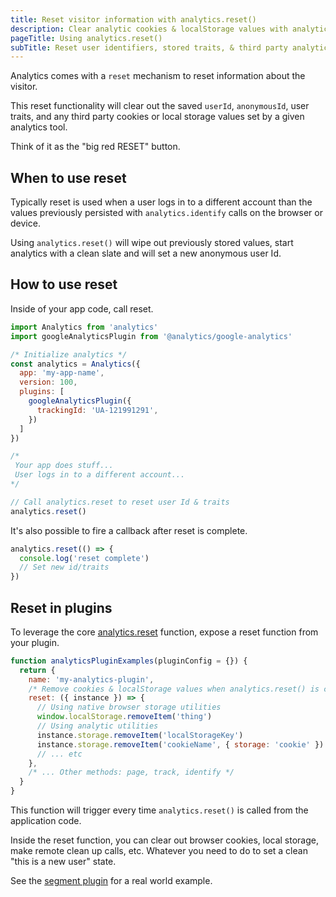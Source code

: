 ```yaml
---
title: Reset visitor information with analytics.reset()
description: Clear analytic cookies & localStorage values with analytics.reset()
pageTitle: Using analytics.reset()
subTitle: Reset user identifiers, stored traits, & third party analytic cookies
---
```


Analytics comes with a `reset` mechanism to reset information about the visitor.

This reset functionality will clear out the saved `userId`, `anonymousId`, user traits, and any third party cookies or local storage values set by a given analytics tool.

Think of it as the "big red RESET" button.

## When to use reset

Typically reset is used when a user logs in to a different account than the values previously persisted with `analytics.identify` calls on the browser or device.

Using `analytics.reset()` will wipe out previously stored values, start analytics with a clean slate and will set a new anonymous user Id.

## How to use reset

Inside of your app code, call reset.

```js
import Analytics from 'analytics'
import googleAnalyticsPlugin from '@analytics/google-analytics'

/* Initialize analytics */
const analytics = Analytics({
  app: 'my-app-name',
  version: 100,
  plugins: [
    googleAnalyticsPlugin({
      trackingId: 'UA-121991291',
    })
  ]
})

/*  
 Your app does stuff...
 User logs in to a different account...
*/

// Call analytics.reset to reset user Id & traits
analytics.reset()
```

It's also possible to fire a callback after reset is complete.

```js
analytics.reset(() => {
  console.log('reset complete')
  // Set new id/traits
})
```

## Reset in plugins

To leverage the core [analytics.reset](https://getanalytics.io/api/#analyticsreset) function, expose a reset function from your plugin.

```js
function analyticsPluginExamples(pluginConfig = {}) {
  return {
    name: 'my-analytics-plugin',
    /* Remove cookies & localStorage values when analytics.reset() is called */
    reset: ({ instance }) => {
      // Using native browser storage utilities
      window.localStorage.removeItem('thing')
      // Using analytic utilities
      instance.storage.removeItem('localStorageKey')
      instance.storage.removeItem('cookieName', { storage: 'cookie' })
      // ... etc
    },
    /* ... Other methods: page, track, identify */
  }
}
```

This function will trigger every time `analytics.reset()` is called from the application code.

Inside the reset function, you can clear out browser cookies, local storage, make remote clean up calls, etc. Whatever you need to do to set a clean "this is a new user" state.

See the [segment plugin](https://github.com/DavidWells/analytics/blob/85c7feecfd9f7b50eb88216029fc69e1ca0e3f21/packages/analytics-plugin-segment/src/browser.js#L70-L75) for a real world example.
